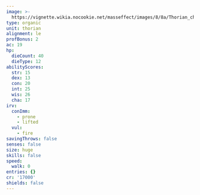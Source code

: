 ```yaml
---
image: >-
  https://vignette.wikia.nocookie.net/masseffect/images/8/8a/Thorian_charbox.png/revision/latest/scale-to-width-down/700?cb=20140409103930
type: organic
unit: thorian
alignment: le
profBonus: 2
ac: 19
hp:
  dieCount: 40
  dieType: 12
abilityScores:
  str: 15
  dex: 13
  con: 20
  int: 25
  wis: 26
  cha: 17
irv:
  conImm:
    - prone
    - lifted
  vul:
    - fire
savingThrows: false
senses: false
size: huge
skills: false
speed:
  walk: 0
entries: {}
cr: '17000'
shields: false
---
```

